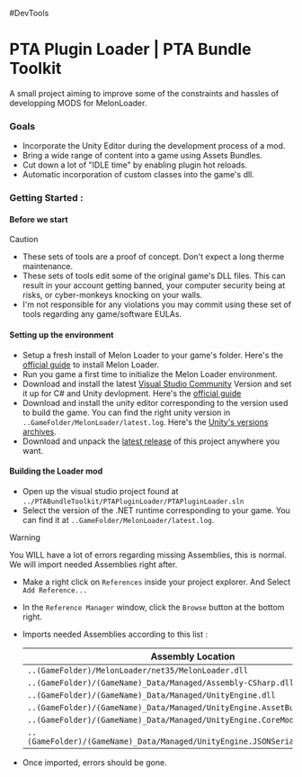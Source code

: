 
 #DevTools
# PTA Plugin Loader | PTA Bundle Toolkit

A small project aiming to improve some of the constraints and hassles of developping MODS for MelonLoader.


### Goals

- Incorporate the Unity Editor during the development process of a mod.
- Bring a wide range of content into a game using Assets Bundles.
- Cut down a lot of "IDLE time" by enabling plugin hot reloads.
- Automatic incorporation of custom classes into the game's dll.

### Getting Started :

#### Before we start
> [!CAUTION]
> - These sets of tools are a proof of concept. Don't expect a long therme maintenance.
> - These sets of tools edit some of the original game's DLL files. This can result in your account getting banned, your computer security being at risks, or cyber-monkeys knocking on your walls. 
> - I'm not responsible for any violations you may commit using these set of tools regarding any game/software EULAs.


#### Setting up the environment
- Setup a fresh install of Melon Loader to your game's folder. Here's the [official guide](https://melonwiki.xyz/#/?id=requirements) to install Melon Loader.
- Run you game a first time to initialize the Melon Loader environment.
- Download and install the latest [Visual Studio Community](https://visualstudio.microsoft.com/vs/community/) Version and set it up for C# and Unity devlopment. Here's the [official guide](https://learn.microsoft.com/en-us/visualstudio/gamedev/unity/get-started/getting-started-with-visual-studio-tools-for-unity)
- Download and install the unity editor corresponding to the version used to build the game. You can find the right unity version in `..GameFolder/MelonLoader/latest.log`. Here's the [Unity's versions archives](https://unity.com/releases/editor/archive).
- Download and unpack the [latest release](https://github.com/PTac-h/PTABundleToolkit/releases) of this project anywhere you want.


#### Building the Loader mod
- Open up the visual studio project found at `../PTABundleToolkit/PTAPluginLoader/PTAPluginLoader.sln`
- Select the version of the .NET runtime corresponding to your game. You can find it at `..GameFolder/MelonLoader/latest.log`.
> [!WARNING]
> You WILL have a lot of errors regarding missing Assemblies, this is normal.
> We will import needed Assemblies right after.

- Make a right click on `References` inside your project explorer. And Select `Add Reference...`
- In the `Reference Manager` window, click the `Browse` button at the bottom right.
- Imports needed Assemblies according to this list : 

    | Assembly Location  |
    | ------------- |
    | `..(GameFolder)/MelonLoader/net35/MelonLoader.dll` |
    | `..(GameFolder)/(GameName)_Data/Managed/Assembly-CSharp.dll` |
    | `..(GameFolder)/(GameName)_Data/Managed/UnityEngine.dll` |
    | `..(GameFolder)/(GameName)_Data/Managed/UnityEngine.AssetBundleModule.dll` |
    | `..(GameFolder)/(GameName)_Data/Managed/UnityEngine.CoreModule.dll` |
    | `..(GameFolder)/(GameName)_Data/Managed/UnityEngine.JSONSerializeModule.dll` |

- Once imported, errors should be gone.

